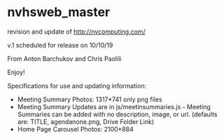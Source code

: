 # nvhsweb_master

revision and update of http://nvcomputing.com/

v.1 scheduled for release on 10/10/19

From Anton Barchukov and Chris Paolili


Enjoy!


Specifications for use and updating information:

- Meeting Summary Photos: 1317*741 only png files
- Meeting Summary Updates are in js/meetinsummaries.js
      - Meeting Summaries can be added with no description, image, or url. (defaults are: TITLE, agendanone.png, Drive Folder Link)
- Home Page Carousel Photos: 2100*884

